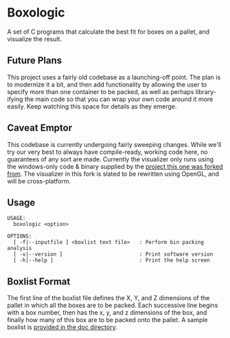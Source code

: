 Boxologic
=========

A set of C programs that calculate the best fit for boxes on a pallet, and visualize the result.

Future Plans
------------
This project uses a fairly old codebase as a launching-off point.  The plan is to modernize it a bit, and then add functionality by allowing the user to specify more than one container to be packed, as well as perhaps library-ifying the main code so that you can wrap your own code around it more easily.  Keep watching this space for details as they emerge.

Caveat Emptor
-------------
This codebase is currently undergoing fairly sweeping changes. While we'll try our very best to always have compile-ready, working code here, no guarantees of any sort are made. Currently the visualizer only runs using the windows-only code & binary supplied by the [project this one was forked from](https://github.com/wknechtel/3d-bin-pack). The visualizer in this fork is slated to be rewritten using OpenGL, and will be cross-platform.

Usage
-----
    USAGE:
      boxologic <option>

    OPTIONS:
      [ -f|--inputfile ] <boxlist text file>   : Perform bin packing analysis
      [ -v|--version ]                         : Print software version
      [ -h|--help ]                            : Print the help screen

Boxlist Format
--------------
The first line of the boxlist file defines the X, Y, and Z dimensions of the pallet in which all the boxes are to be packed. Each successive line begins with a box number, then has the x, y, and z dimensions of the box, and finally how many of this box are to be packed onto the pallet.  A sample boxlist is [provided in the doc directory](https://github.com/exad/boxologic/tree/master/doc).
